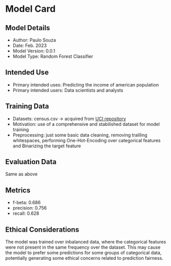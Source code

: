 # Model Card


## Model Details

- Author: Paulo Souza
- Date: Feb. 2023
- Model Version: 0.0.1
- Model Type: Random Forest Classifier

## Intended Use

- Primary intended uses: Predicting the income of american population
- Primary intended users: Data scientists and analysts

## Training Data

- Datasets: census.csv -> acquired from [UCI repository](https://archive.ics.uci.edu/ml/datasets/census+income)
- Motivation: use of a comprehensive and stabilished dataset for model training
- Preprocessing: just some basic data cleaning, removing trailling whitespaces, performing One-Hot-Encoding over categorical features and Binarizing the target feature

## Evaluation Data

Same as above

## Metrics

- f-beta: 0.686
- precision: 0.756
- recall: 0.628

## Ethical Considerations

The model was trained over inbalanced data, where the categorical features were not present in the same frequency over the dataset. This may cause the model to prefer some predictions for some groups of categorical data, potentially generating some ethical concerns related to prediction fairness.